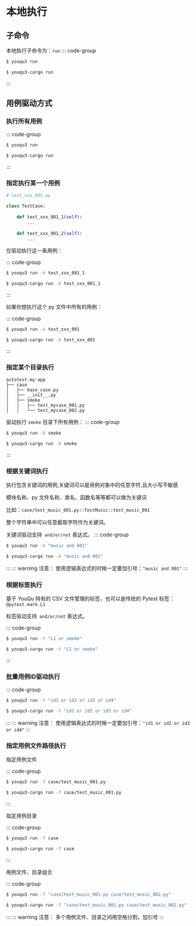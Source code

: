 # 本地执行

## 子命令

本地执行子命令为：`run`
::: code-group

```bash [原生环境]
$ youqu3 run
```
```bash [虚拟环境]
$ youqu3-cargo run
```
:::

## 用例驱动方式

### 执行所有用例

::: code-group

```bash [原生环境]
$ youqu3 run
```

```bash [虚拟环境]
$ youqu3-cargo run
```

:::

### 指定执行某一个用例

```python
# test_xxx_001.py

class TestCase:
    
    def test_xxx_001_1(self):
        ...
        
    def test_xxx_001_2(self):
        ...
```

仅驱动执行这一条用例：

::: code-group

```bash [原生环境]
$ youqu3 run -k test_xxx_001_1
```
```bash [虚拟环境]
$ youqu3-cargo run -k test_xxx_001_1
```
::: 

如果你想执行这个 py 文件中所有的用例：

::: code-group

```bash [原生环境]
$ youqu3 run -k test_xxx_001
```
```bash [虚拟环境]
$ youqu3-cargo run -k test_xxx_001
```
::: 

### 指定某个目录执行

```shell
autotest-my-app
├── case
│   ├── base_case.py
│   ├── __init__.py
│   ├── smoke
│   │	├── test_mycase_001.py
│   │	└── test_mycase_002.py
```

驱动执行 `smoke` 目录下所有用例：
::: code-group
```bash [原生环境]
$ youqu3 run -k smoke
```
```bash [虚拟环境]
$ youqu3-cargo run -k smoke
```
:::
### 根据关键词执行

执行包含关键词的用例,关键词可以是用例对象中的任意字符,且大小写不敏感

模块名称、py 文件名称、类名、函数名等等都可以做为关键词

比如：`case/test_music_001.py::TestMusic::test_music_001`

整个字符串中可以任意截取字符作为关键词。

关键词驱动支持` and/or/not` 表达式。
::: code-group
```bash [原生环境]
$ youqu3 run -k "music and 001"
```
```bash [虚拟环境]
$ youqu3-cargo run -k "music and 001"
```
:::
::: warning 注意：
使用逻辑表达式的时候一定要加引号：`"music and 001"`
:::
### 根据标签执行

基于 YouQu 特有的 CSV 文件管理的标签，也可以是传统的 Pytest 标签：`@pytest.mark.L1`

标签驱动支持` and/or/not` 表达式。

::: code-group
```bash [原生环境]
$ youqu3 run -t "L1 or smoke"
```
```bash [虚拟环境]
$ youqu3-cargo run -t "L1 or smoke"
```
:::

### 批量用例ID驱动执行

::: code-group
```bash [原生环境]
$ youqu3 run -t "id1 or id2 or id3 or id4"
```
```bash [虚拟环境]
$ youqu3-cargo run -t "id1 or id2 or id3 or id4"
```
:::
::: warning 注意：
使用逻辑表达式的时候一定要加引号：`"id1 or id2 or id3 or id4"`
:::

### 指定用例文件路径执行

指定用例文件

::: code-group
```bash [原生环境]
$ youqu3 run -f case/test_music_001.py
```
```bash [虚拟环境]
$ youqu3-cargo run -f case/test_music_001.py
```
:::

指定用例目录

::: code-group
```bash [原生环境]
$ youqu3 run -f case
```
```bash [虚拟环境]
$ youqu3-cargo run -f case
```
:::

用例文件、目录组合

::: code-group
```bash [原生环境]
$ youqu3 run -f "case/test_music_001.py case/test_music_002.py"
```
```bash [虚拟环境]
$ youqu3-cargo run -f "case/test_music_001.py case/test_music_002.py"
```
:::
::: warning 注意：
多个用例文件、目录之间用空格分割，加引号
:::